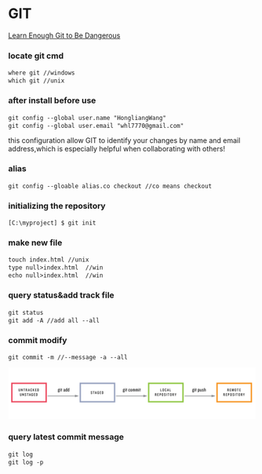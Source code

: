 # GIT
[Learn Enough Git to Be Dangerous](https://www.learnenough.com/git-tutorial?single_page=1#cha-1_footnote-4)
### locate git cmd
```
where git //windows
which git //unix
```
### after install before use
```
git config --global user.name "HongliangWang"
git config --global user.email "whl7770@gmail.com"
```
this configuration allow GIT to identify your changes by name and email address,which is especially helpful when collaborating with others!
### alias
```
git config --gloable alias.co checkout //co means checkout
```
### initializing the repository
```
[C:\myproject] $ git init
```
### make new file
```
touch index.html //unix
type null>index.html  //win
echo null>index.html  //win
```
### query status&add track file
```
git status
git add -A //add all --all
```
### commit modify
```
git commit -m //--message -a --all
```
![](./git_status_sequence.png)
### query latest commit message
```
git log
git log -p
```

